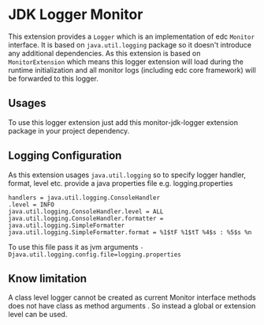 # JDK Logger Monitor

This extension provides a `Logger` which is an implementation of edc `Monitor` interface. It is based on `java.util.logging` package so it doesn't introduce any additional dependencies. As this extension is based on `MonitorExtension` which means this logger extension will load during the runtime initialization and all monitor logs (including edc core framework) will be forwarded to this logger.

## Usages

To use this logger extension just add this monitor-jdk-logger extension package in your project dependency.

## Logging Configuration

As this extension usages `java.util.logging` so to specify logger handler, format, level etc. provide a java properties file e.g. logging.properties

```text
handlers = java.util.logging.ConsoleHandler
.level = INFO
java.util.logging.ConsoleHandler.level = ALL
java.util.logging.ConsoleHandler.formatter = java.util.logging.SimpleFormatter
java.util.logging.SimpleFormatter.format = %1$tF %1$tT %4$s : %5$s %n
```

To use this file pass it as jvm arguments `-Djava.util.logging.config.file=logging.properties`

## Know limitation

A class level logger cannot be created as current Monitor interface methods does not have class as method arguments . So instead a global or extension level can be used.